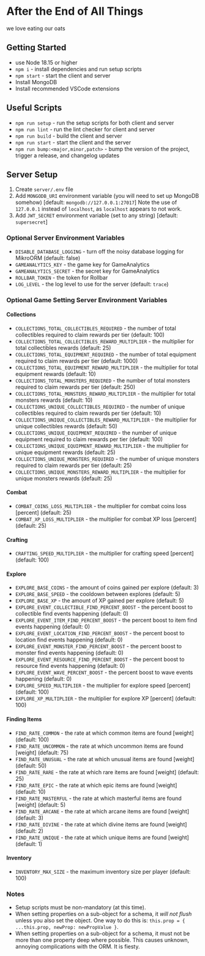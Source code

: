 # After the End of All Things

we love eating our oats

## Getting Started

- use Node 18.15 or higher
- `npm i` - install dependencies and run setup scripts
- `npm start` - start the client and server
- Install MongoDB
- Install recommended VSCode extensions

## Useful Scripts

- `npm run setup` - run the setup scripts for both client and server
- `npm run lint` - run the lint checker for client and server
- `npm run build` - build the client and server
- `npm run start` - start the client and the server
- `npm run bump:<major,minor,patch>` - bump the version of the project, trigger a release, and changelog updates

## Server Setup

1. Create `server/.env` file
1. Add `MONGODB_URI` environment variable (you will need to set up MongoDB somehow) [default: `mongodb://127.0.0.1:27017`] Note the use of `127.0.0.1` instead of `localhost`, as `localhost` appears to not work.
1. Add `JWT_SECRET` environment variable (set to any string) [default: `supersecret`]

### Optional Server Environment Variables

- `DISABLE_DATABASE_LOGGING` - turn off the noisy database logging for MikroORM (default: false)
- `GAMEANALYTICS_KEY` - the game key for GameAnalytics
- `GAMEANALYTICS_SECRET` - the secret key for GameAnalytics
- `ROLLBAR_TOKEN` - the token for Rollbar
- `LOG_LEVEL` - the log level to use for the server (default: `trace`)

### Optional Game Setting Server Environment Variables

#### Collections

- `COLLECTIONS_TOTAL_COLLECTIBLES_REQUIRED` - the number of total collectibles required to claim rewards per tier (default: 100)
- `COLLECTIONS_TOTAL_COLLECTIBLES_REWARD_MULTIPLIER` - the multiplier for total collectibles rewards (default: 25)
- `COLLECTIONS_TOTAL_EQUIPMENT_REQUIRED` - the number of total equipment required to claim rewards per tier (default: 1000)
- `COLLECTIONS_TOTAL_EQUIPMENT_REWARD_MULTIPLIER` - the multiplier for total equipment rewards (default: 10)
- `COLLECTIONS_TOTAL_MONSTERS_REQUIRED` - the number of total monsters required to claim rewards per tier (default: 250)
- `COLLECTIONS_TOTAL_MONSTERS_REWARD_MULTIPLIER` - the multiplier for total monsters rewards (default: 10)
- `COLLECTIONS_UNIQUE_COLLECTIBLES_REQUIRED` - the number of unique collectibles required to claim rewards per tier (default: 10)
- `COLLECTIONS_UNIQUE_COLLECTIBLES_REWARD_MULTIPLIER` - the multiplier for unique collectibles rewards (default: 50)
- `COLLECTIONS_UNIQUE_EQUIPMENT_REQUIRED` - the number of unique equipment required to claim rewards per tier (default: 100)
- `COLLECTIONS_UNIQUE_EQUIPMENT_REWARD_MULTIPLIER` - the multiplier for unique equipment rewards (default: 25)
- `COLLECTIONS_UNIQUE_MONSTERS_REQUIRED` - the number of unique monsters required to claim rewards per tier (default: 25)
- `COLLECTIONS_UNIQUE_MONSTERS_REWARD_MULTIPLIER` - the multiplier for unique monsters rewards (default: 25)

#### Combat

- `COMBAT_COINS_LOSS_MULTIPLIER` - the multiplier for combat coins loss [percent] (default: 25)
- `COMBAT_XP_LOSS_MULTIPLIER` - the multiplier for combat XP loss [percent] (default: 25)

#### Crafting

- `CRAFTING_SPEED_MULTIPLIER` - the multiplier for crafting speed [percent] (default: 100)

#### Explore

- `EXPLORE_BASE_COINS` - the amount of coins gained per explore (default: 3)
- `EXPLORE_BASE_SPEED` - the cooldown between explores (default: 5)
- `EXPLORE_BASE_XP` - the amount of XP gained per explore (default: 5)
- `EXPLORE_EVENT_COLLECTIBLE_FIND_PERCENT_BOOST` - the percent boost to collectible find events happening (default: 0)
- `EXPLORE_EVENT_ITEM_FIND_PERCENT_BOOST` - the percent boost to item find events happening (default: 0)
- `EXPLORE_EVENT_LOCATION_FIND_PERCENT_BOOST` - the percent boost to location find events happening (default: 0)
- `EXPLORE_EVENT_MONSTER_FIND_PERCENT_BOOST` - the percent boost to monster find events happening (default: 0)
- `EXPLORE_EVENT_RESOURCE_FIND_PERCENT_BOOST` - the percent boost to resource find events happening (default: 0)
- `EXPLORE_EVENT_WAVE_PERCENT_BOOST` - the percent boost to wave events happening (default: 0)
- `EXPLORE_SPEED_MULTIPLIER` - the multiplier for explore speed [percent] (default: 100)
- `EXPLORE_XP_MULTIPLIER` - the multiplier for explore XP [percent] (default: 100)

#### Finding Items

- `FIND_RATE_COMMON` - the rate at which common items are found [weight] (default: 100)
- `FIND_RATE_UNCOMMON` - the rate at which uncommon items are found [weight] (default: 75)
- `FIND_RATE_UNUSUAL` - the rate at which unusual items are found [weight] (default: 50)
- `FIND_RATE_RARE` - the rate at which rare items are found [weight] (default: 25)
- `FIND_RATE_EPIC` - the rate at which epic items are found [weight] (default: 10)
- `FIND_RATE_MASTERFUL` - the rate at which masterful items are found [weight] (default: 5)
- `FIND_RATE_ARCANE` - the rate at which arcane items are found [weight] (default: 3)
- `FIND_RATE_DIVINE` - the rate at which divine items are found [weight] (default: 2)
- `FIND_RATE_UNIQUE` - the rate at which unique items are found [weight] (default: 1)

#### Inventory

- `INVENTORY_MAX_SIZE` - the maximum inventory size per player (default: 100)

### Notes

- Setup scripts must be non-mandatory (at this time).
- When setting properties on a sub-object for a schema, it _will not flush_ unless you also set the object. One way to do this is: `this.prop = { ...this.prop, newProp: newPropValue }`.
- When setting properties on a sub-object for a schema, it must not be more than one property deep where possible. This causes unknown, annoying complications with the ORM. It is fiesty.
